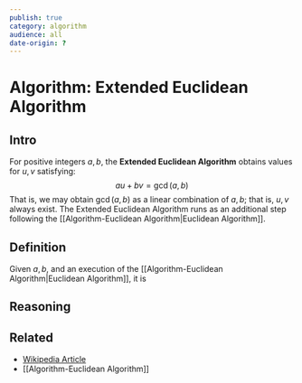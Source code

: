 ```yaml
---
publish: true
category: algorithm
audience: all
date-origin: ?
---
```

# Algorithm: Extended Euclidean Algorithm
## Intro
For positive integers $a,b$, the **Extended Euclidean Algorithm** obtains values for $u,v$ satisfying:
$$au+bv=\gcd(a,b)$$
That is, we may obtain $\gcd(a,b)$ as a linear combination of $a,b$; that is, $u,v$ always exist. The Extended Euclidean Algorithm runs as an additional step following the [[Algorithm-Euclidean Algorithm|Euclidean Algorithm]].

## Definition
Given $a,b$, and an execution of the [[Algorithm-Euclidean Algorithm|Euclidean Algorithm]], it is 

## Reasoning


## Related
- [Wikipedia Article](https://en.wikipedia.org/wiki/Extended_euclidean_algorithm)
- [[Algorithm-Euclidean Algorithm]]